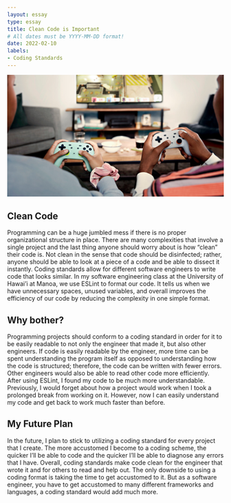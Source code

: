 ```yaml
---
layout: essay
type: essay
title: Clean Code is Important
# All dates must be YYYY-MM-DD format!
date: 2022-02-10
labels:
- Coding Standards
---
```


<img class ="ui image" src="/images/gaming.jpg">

## Clean Code

Programming can be a huge jumbled mess if there is no proper organizational structure in place. There are many complexities that involve a single project and the last thing anyone should worry about is how “clean” their code is. Not clean in the sense that code should be disinfected; rather, anyone should be able to look at a piece of a code and be able to dissect it instantly. Coding standards allow for different software engineers to write code that looks similar. In my software engineering class at the University of Hawai’i at Manoa, we use ESLint to format our code. It tells us when we have unnecessary spaces, unused variables, and overall improves the efficiency of our code by reducing the complexity in one simple format.

## Why bother?

Programming projects should conform to a coding standard in order for it to be easily readable to not only the engineer that made it, but also other engineers. If code is easily readable by the engineer, more time can be spent understanding the program itself as opposed to understanding how the code is structured; therefore, the code can be written with fewer errors. Other engineers would also be able to read other code more efficiently. After using ESLint, I found my code to be much more understandable. Previously, I would forget about how a project would work when I took a prolonged break from working on it. However, now I can easily understand my code and get back to work much faster than before.

## My Future Plan

In the future, I plan to stick to utilizing a coding standard for every project that I create. The more accustomed I become to a coding scheme, the quicker I’ll be able to code and the quicker I’ll be able to diagnose any errors that I have. Overall, coding standards make code clean for the engineer that wrote it and for others to read and help out. The only downside to using a coding format is taking the time to get accustomed to it. But as a software engineer, you have to get accustomed to many different frameworks and languages, a coding standard would add much more.
